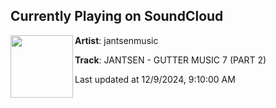 ## Currently Playing on SoundCloud

[<img align="left" width="100" src="https://i1.sndcdn.com/artworks-FCRFKVzSrBoszH2y-6Xmnrg-t500x500.jpg">](https://soundcloud.com/jantsenmusic/jantsen-gutter-music-7-part-2)

**Artist**: jantsenmusic 

**Track**: JANTSEN - GUTTER MUSIC 7 (PART 2)

Last updated at 12/9/2024, 9:10:00 AM
